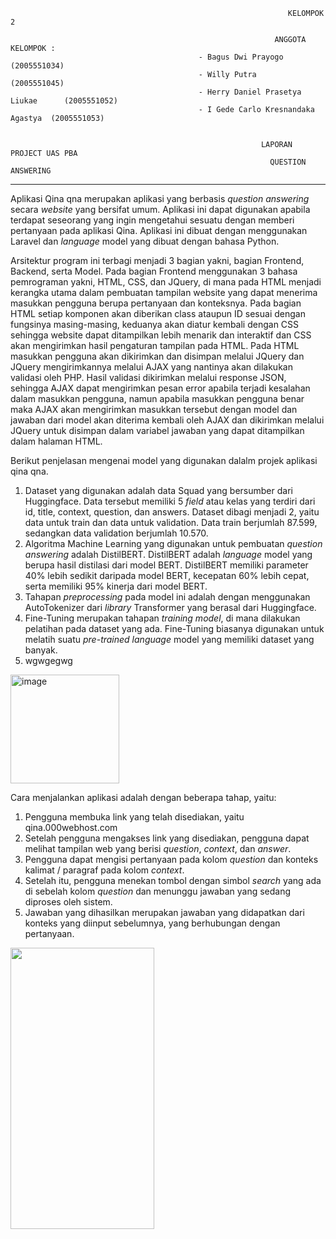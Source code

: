                                                                   KELOMPOK 2

                                                               ANGGOTA KELOMPOK :
                                              - Bagus Dwi Prayogo                 (2005551034)
                                              - Willy Putra                       (2005551045)
                                              - Herry Daniel Prasetya Liukae      (2005551052)
                                              - I Gede Carlo Kresnandaka Agastya  (2005551053)


                                                            LAPORAN PROJECT UAS PBA
                                                              QUESTION ANSWERING
--------------------------------------------------------------------------------------------------------------------------------------------------------------------

   Aplikasi Qina qna merupakan aplikasi yang berbasis _question answering_ secara _website_ yang bersifat umum. Aplikasi ini dapat digunakan apabila terdapat seseorang yang ingin mengetahui sesuatu dengan memberi pertanyaan pada aplikasi Qina. Aplikasi ini dibuat dengan menggunakan Laravel dan _language_ model yang dibuat dengan bahasa Python.

   Arsitektur program ini terbagi menjadi 3 bagian yakni, bagian Frontend, Backend, serta Model. Pada bagian Frontend menggunakan 3 bahasa pemrograman yakni, HTML, CSS, dan JQuery, di mana pada HTML menjadi kerangka utama dalam pembuatan tampilan website yang dapat menerima masukkan pengguna berupa pertanyaan dan konteksnya. Pada bagian HTML setiap komponen akan diberikan class ataupun ID sesuai dengan fungsinya masing-masing, keduanya akan diatur kembali dengan CSS sehingga website dapat ditampilkan lebih menarik dan interaktif dan CSS akan mengirimkan hasil pengaturan tampilan pada HTML. Pada HTML masukkan pengguna akan dikirimkan dan disimpan melalui JQuery dan JQuery mengirimkannya melalui AJAX yang nantinya akan dilakukan validasi oleh PHP. Hasil validasi dikirimkan melalui response JSON, sehingga AJAX dapat mengirimkan pesan error apabila terjadi kesalahan dalam masukkan pengguna, namun apabila masukkan pengguna benar maka AJAX akan mengirimkan masukkan tersebut dengan model dan jawaban dari model akan diterima kembali oleh AJAX dan dikirimkan melalui JQuery untuk disimpan dalam variabel jawaban yang dapat ditampilkan dalam halaman HTML.

  Berikut penjelasan mengenai model yang digunakan dalalm projek aplikasi qina qna.
1.  Dataset yang digunakan adalah data Squad yang bersumber dari Huggingface. Data tersebut memiliki 5 _field_ atau kelas yang terdiri dari id, title, context, question, dan answers. Dataset dibagi menjadi 2, yaitu data untuk train dan data untuk validation. Data train berjumlah 87.599, sedangkan data validation berjumlah 10.570.
2.  Algoritma Machine Learning yang digunakan untuk pembuatan _question answering_ adalah DistilBERT. DistilBERT adalah _language_ model yang berupa hasil distilasi dari model BERT. DistilBERT memiliki parameter 40% lebih sedikit daripada model BERT, kecepatan 60% lebih cepat, serta memiliki 95% kinerja dari model BERT.
3.  Tahapan _preprocessing_ pada model ini adalah dengan menggunakan AutoTokenizer dari _library_ Transformer yang berasal dari Huggingface.
4.  Fine-Tuning merupakan tahapan _training model_, di mana dilakukan pelatihan pada dataset yang ada. Fine-Tuning biasanya digunakan untuk melatih suatu _pre-trained language_ model yang memiliki dataset yang banyak.
5.  wgwgegwg
<img width="174" alt="image" src="https://user-images.githubusercontent.com/94756544/208237512-9bf30a82-a87c-4b03-81d3-5e65c196ea2b.png">

  
  Cara menjalankan aplikasi adalah dengan beberapa tahap, yaitu:
1.  Pengguna membuka link yang telah disediakan, yaitu qina.000webhost.com
2.  Setelah pengguna mengakses link yang disediakan, pengguna dapat melihat tampilan web yang berisi _question_, _context_, dan _answer_.
3.  Pengguna dapat mengisi pertanyaan pada kolom _question_ dan konteks kalimat / paragraf pada kolom _context_.
4.  Setelah itu, pengguna menekan tombol dengan simbol _search_ yang ada di sebelah kolom _question_ dan menunggu jawaban yang sedang diproses oleh sistem.
5.  Jawaban yang dihasilkan merupakan jawaban yang didapatkan dari konteks yang diinput sebelumnya, yang berhubungan dengan pertanyaan.
<img src="https://user-images.githubusercontent.com/94756544/208234669-4bf19844-7ee0-43a4-9add-0c0a0b32c0f3.jpeg" width="230" height="450" />
